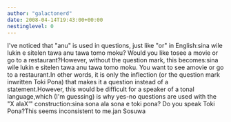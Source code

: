 ```yaml
---
author: "galactonerd"
date: 2008-04-14T19:43:00+00:00
nestinglevel: 0
---
```

I've noticed that "anu" is used in questions, just like "or" in English:sina wile lukin e sitelen tawa anu tawa tomo moku? Would you like tosee a movie or go to a restaurant?However, without the question mark, this becomes:sina wile lukin e sitelen tawa anu tawa tomo moku. You want to see amovie or go to a restaurant.In other words, it is only the inflection (or the question mark inwritten Toki Pona) that makes it a question instead of a statement.However, this would be difficult for a speaker of a tonal language,which (I'm guessing) is why yes-no questions are used with the "X alaX'" construction:sina sona ala sona e toki pona? Do you speak Toki Pona?This seems inconsistent to me.jan Sosuwa